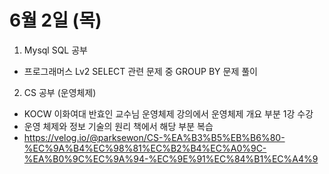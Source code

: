 # 6월 2일 (목)

1. Mysql SQL 공부

- 프로그래머스 Lv2 SELECT 관련 문제 중 GROUP BY 문제 풀이

2. CS 공부 (운영체제)

- KOCW 이화여대 반효인 교수님 운영체제 강의에서 운영체제 개요 부분 1강 수강
- 운영 체제와 정보 기술의 원리 책에서 해당 부분 복습
- https://velog.io/@parksewon/CS-%EA%B3%B5%EB%B6%80-%EC%9A%B4%EC%98%81%EC%B2%B4%EC%A0%9C-%EA%B0%9C%EC%9A%94-%EC%9E%91%EC%84%B1%EC%A4%9
